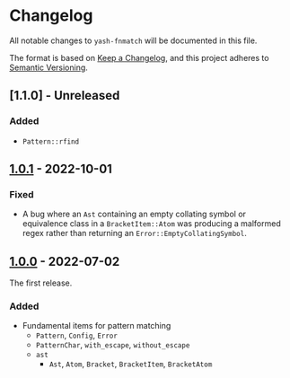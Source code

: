 # Changelog

All notable changes to `yash-fnmatch` will be documented in this file.

The format is based on [Keep a Changelog](https://keepachangelog.com/en/1.1.0/),
and this project adheres to [Semantic Versioning](https://semver.org/spec/v2.0.0.html).

## [1.1.0] - Unreleased

### Added

- `Pattern::rfind`

## [1.0.1] - 2022-10-01

### Fixed

- A bug where an `Ast` containing an empty collating symbol or equivalence class
  in a `BracketItem::Atom` was producing a malformed regex rather than returning
  an `Error::EmptyCollatingSymbol`.

## [1.0.0] - 2022-07-02

The first release.

### Added

- Fundamental items for pattern matching
    - `Pattern`, `Config`, `Error`
    - `PatternChar`, `with_escape`, `without_escape`
    - `ast`
        - `Ast`, `Atom`, `Bracket`, `BracketItem`, `BracketAtom`

[1.0.1]: https://github.com/magicant/yash-rs/releases/tag/yash-fnmatch-1.0.1
[1.0.0]: https://github.com/magicant/yash-rs/releases/tag/yash-fnmatch-1.0.0
